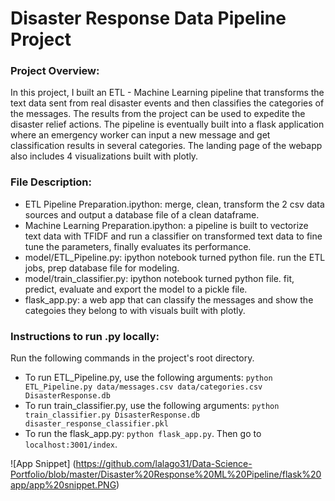 # Disaster Response Data Pipeline Project

### Project Overview:
In this project, I built an ETL - Machine Learning pipeline that transforms the text data sent from real disaster events and then classifies the categories of the messages.
The results from the project can be used to expedite the disaster relief actions. 
The pipeline is eventually built into a flask application where an emergency worker can input a new message and get classification results in several categories. The landing page of the webapp also includes 4 visualizations built with plotly.

### File Description:
- ETL Pipeline Preparation.ipython: merge, clean, transform the 2 csv data sources and output a database file of a clean dataframe.
- Machine Learning Preparation.ipython: a pipeline is built to vectorize text data with TFIDF and run a classifier on transformed text data to fine tune the parameters, finally evaluates its performance.
- model/ETL_Pipeline.py: ipython notebook turned python file. run the ETL jobs, prep database file for modeling.
- model/train_classifier.py: ipython notebook turned python file. fit, predict, evaluate and export the model to a pickle file.
- flask_app.py: a web app that can classify the messages and show the categoies they belong to with visuals built with plotly.

### Instructions to run .py locally:
Run the following commands in the project's root directory.
 - To run ETL_Pipeline.py, use the following arguments:
 `python ETL_Pipeline.py data/messages.csv data/categories.csv DisasterResponse.db`
 - To run train_classifier.py, use the following arguments:
 `python train_classifier.py DisasterResponse.db disaster_response_classifier.pkl`
 - To run the flask_app.py: `python flask_app.py`. Then go to `localhost:3001/index`.
 
 ![App Snippet] (https://github.com/lalago31/Data-Science-Portfolio/blob/master/Disaster%20Response%20ML%20Pipeline/flask%20app/app%20snippet.PNG)
 
